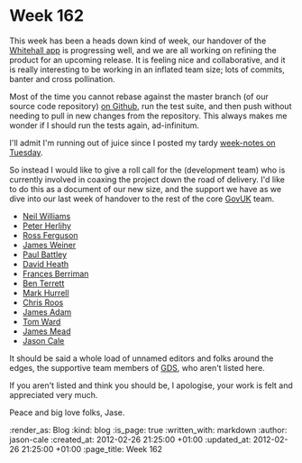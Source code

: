 Week 162
========

This week has been a heads down kind of week, our handover of the [Whitehall app][whitehall app] is progressing well, and we are all working on refining the product for an upcoming release. It is feeling nice and collaborative, and it is really interesting to be working in an inflated team size; lots of commits, banter and cross pollination.

Most of the time you cannot rebase against the master branch (of our source code repository) [on Github](http://github.com/alphagov/whitehall), run the test suite, and then push without needing to pull in new changes from the repository. This always makes me wonder if I should run the tests again, ad-infinitum.

I'll admit I'm running out of juice since I posted my tardy [week-notes on Tuesday](/week-161).

So instead I would like to give a roll call for the (development team) who is currently involved in coaxing the project down the road of delivery. I'd like to do this as a document of our new size, and the support we have as we dive into our last week of handover to the rest of the core [GovUK][GovUK] team.

* [Neil Williams](http://twitter.com/neillyneil)
* [Peter Herlihy](http://twitter.com/yahoo_pete)
* [Ross Ferguson](http://twitter.com/rossferg)
* [James Weiner](http://twitter.com/jamesweiner)
* [Paul Battley](http://twitter.com/threedaymonk)
* [David Heath](http://twitter.com/dgheath21)
* [Frances Berriman](http://twitter.com/phae)
* [Ben Terrett](http://twitter.com/benterrett)
* [Mark Hurrell](http://twitter.com/markhurrell)
* [Chris Roos](http://twitter.com/chrisroos)
* [James Adam](http://twitter.com/lazyatom)
* [Tom Ward](http://twitter.com/tomafro)
* [James Mead](http://twitter.com/floehopper)
* [Jason Cale](http://twitter.com/jasoncale)

It should be said a whole load of unnamed editors and folks around the edges, the supportive team members of [GDS][GDS], who aren't listed here.

If you aren't listed and think you should be, I apologise, your work is felt and appreciated very much.

Peace and big love folks,
Jase.


[whitehall app]: http://digital.cabinetoffice.gov.uk/2011/08/24/government-corporate-websites-in-eye-popping-3d/
[GovUK]: http://gov.uk
[GDS]: http://digital.cabinetoffice.gov.uk/


:render_as: Blog
:kind: blog
:is_page: true
:written_with: markdown
:author: jason-cale
:created_at: 2012-02-26 21:25:00 +01:00
:updated_at: 2012-02-26 21:25:00 +01:00
:page_title: Week 162
